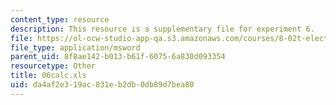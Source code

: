 ```yaml
---
content_type: resource
description: This resource is a supplementary file for experiment 6.
file: https://ol-ocw-studio-app-qa.s3.amazonaws.com/courses/8-02t-electricity-and-magnetism-spring-2005/da4af2e319ac831eb2db0db89d7bea80_06calc.xls
file_type: application/msword
parent_uid: 8f8ae142-b013-b61f-6075-6a830d093354
resourcetype: Other
title: 06calc.xls
uid: da4af2e3-19ac-831e-b2db-0db89d7bea80
---
```

